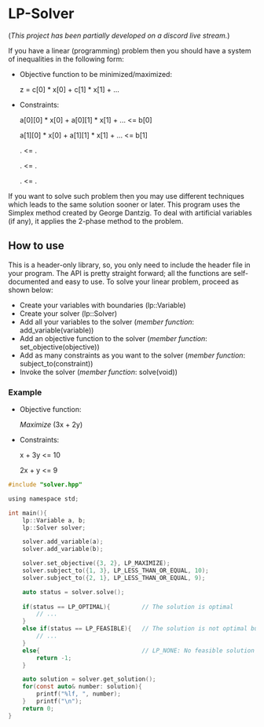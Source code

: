 # LP-Solver

(*This project has been partially developed on a discord live stream.*)

If you have a linear (programming) problem then you should have a system of inequalities in the following form:

- Objective function to be minimized/maximized:

  z = c[0] \* x[0] + c[1] \* x[1] + ...

- Constraints:

  a[0][0] \* x[0] + a[0][1] \* x[1] + ... <= b[0]

  a[1][0] \* x[0] + a[1][1] \* x[1] + ... <= b[1]

  . <= .

  . <= .

  . <= .

If you want to solve such problem then you may use different techniques which leads to the same solution sooner or later. This program uses the Simplex method created by George Dantzig. To deal with artificial variables (if any), it applies the 2-phase method to the problem.

## How to use

This is a header-only library, so, you only need to include the header file in your program. The API is pretty straight forward; all the functions are self-documented and easy to use. To solve your linear problem, proceed as shown below:

- Create your variables with boundaries (lp::Variable)
- Create your solver (lp::Solver)
- Add all your variables to the solver (*member function*: add_variable(variable))
- Add an objective function to the solver (*member function*: set_objective(objective))
- Add as many constraints as you want to the solver (*member function*: subject_to(constraint))
- Invoke the solver (*member function*: solve(void))

### Example

- Objective function:

  *Maximize* (3x + 2y)

- Constraints:

  x + 3y <= 10

  2x + y <= 9

```c
#include "solver.hpp"

using namespace std;

int main(){
    lp::Variable a, b;
    lp::Solver solver;

    solver.add_variable(a);
    solver.add_variable(b);

    solver.set_objective({3, 2}, LP_MAXIMIZE);
    solver.subject_to({1, 3}, LP_LESS_THAN_OR_EQUAL, 10);
    solver.subject_to({2, 1}, LP_LESS_THAN_OR_EQUAL, 9);

    auto status = solver.solve();
    
    if(status == LP_OPTIMAL){         // The solution is optimal
        // ...
    }
    else if(status == LP_FEASIBLE){   // The solution is not optimal but feasible
        // ...
    }
    else{                             // LP_NONE: No feasible solution
        return -1;
    }

    auto solution = solver.get_solution();
    for(const auto& number: solution){
        printf("%lf, ", number);
    }	printf("\n");
    return 0;
}
```